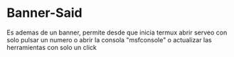 # Banner-Said
Es ademas de un banner, permite desde que inicia termux abrir serveo con solo pulsar un numero o abrir la consola "msfconsole"  o actualizar las herramientas con solo un click
